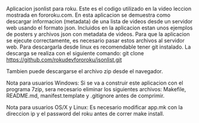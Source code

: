 Aplicacion jsonlist para roku.
Este es el codigo utilizado en la video leccion mostrada en fororoku.com.
En esta aplicacion se demuestra como descargar informacion (metadata) de una lista de videos
desde un servidor web usando el formato json.
Incluidos en la aplicacion estan unos ejemplos de posters y archivos json con metadata de videos.
Para que la aplicacion se ejecute correctamente, es necesario pasar estos archivos al servidor web.
Para descargarla desde linux es recomendable tener git instalado.
La descarga se realiza con el siguiente comando:
git clone https://github.com/rokudevfororoku/jsonlist.git

Tambien puede descargarse el archivo zip desde el navegador.

Nota para usuarios Windows:
Si se va a construir este aplicacion con el programa 7zip, sera necesario
eliminar los siguientes archivos: Makefile, README.md, manifest.template y
.gitignore antes de comprimir.

Nota para usuarios OS/X y Linux:
Es necesario modificar app.mk con la direccion ip y el password del roku antes de correr
make install.
